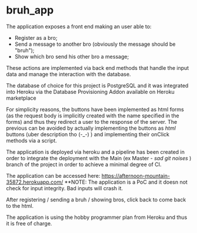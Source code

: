 # bruh_app

The application exposes a front end making an user able to:
- Register as a bro;
- Send a message to another bro (obviously the message should be "bruh");
- Show which bro send his other bro a message;

These actions are implemented via back end methods that handle the input data and manage the interaction with the database.

The database of choice for this project is PostgreSQL and it was integrated into Heroku via the Database Provisioning Addon available on Heroku marketplace

For simplicity reasons, the buttons have been implemented as html forms (as the request body is implicitly created with the name specified in the forms) and thus they redirect a user to the response of the server.
The previous can be avoided by actually implementing the buttons as *html* buttons (uber description tho (-_-) ) and implementing their onClick methods via a script.

The application is deployed via heroku and a pipeline has been created in order to integrate the deployment with the Main (ex Master - *sad git noises* ) branch of the project in order to achieve a minimal degree of CI.

The application can be accessed here:
https://afternoon-mountain-35872.herokuapp.com/
**NOTE: The application is a PoC and it doesn not check for input integrity. Bad inputs will crash it.

After registering / sending a bruh / showing bros, click back to come back to the html.

The application is using the hobby programmer plan from Heroku and thus it is free of charge.

